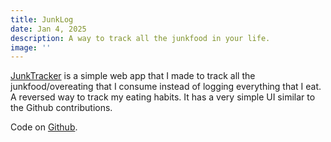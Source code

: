 ```yaml
---
title: JunkLog
date: Jan 4, 2025
description: A way to track all the junkfood in your life.
image: ''
---
```


[JunkTracker](https://junk.jimvid.com) is a simple web app that I made to track all the junkfood/overeating that I consume instead of logging everything that I eat. A reversed way to track my eating habits. It has a very simple UI similar to the Github contributions.

Code on <a href="https://github.com/Jimvid/JunkTracker" target="_blank">Github</a>.
